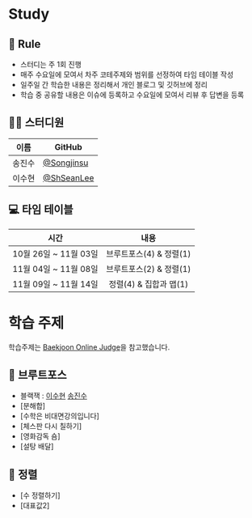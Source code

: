 # Study

## 🌳 Rule
- 스터디는 주 1회 진행
- 매주 수요일에 모여서 차주 코테주제와 범위를 선정하여 타임 테이블 작성
- 일주일 간 학습한 내용은 정리해서 개인 블로그 및 깃허브에 정리
- 학습 중 공유할 내용은 이슈에 등록하고 수요일에 모여서 리뷰 후 답변을 등록



## 👨‍💻  스터디원

| 이름   | GitHub                                         |
| ------ | ---------------------------------------------- |
| 송진수 | [@Songjinsu](https://github.com/jinsusong) |
| 이수현 | [@ShSeanLee](https://github.com/ShSeanLee) |


## 💻 타임 테이블

|     시간      |             내용              |
| :-----------: | :---------------------------: |
| 10월 26일 ~ 11월 03일 | 브루트포스(4) & 정렬(1) |
| 11월 04일 ~ 11월 08일 | 브루트포스(2) & 정렬(1) |
| 11월 09일 ~ 11월 14일 | 정렬(4) &  집합과 맵(1) |



# 학습 주제
학습주제는 [Baekjoon Online Judge](https://www.acmicpc.net/)을 참고했습니다.




## 📌 브루트포스


- 블랙잭 : [이수현]()  [송진수]()
- [분해합]
- [수학은 비대면강의입니다]
- [체스판 다시 칠하기]
- [영화감독 숌]
- [설탕 배달]

## 📌 정렬
- [수 정렬하기]
- [대표값2]
